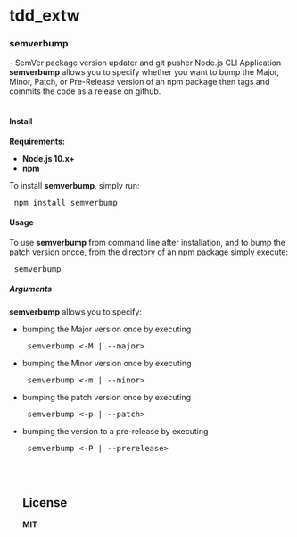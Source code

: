 # tdd_extw
<h3>semverbump</h3> - SemVer package version updater and git pusher Node.js CLI Application
<b>semverbump</b> allows you to specify whether you want to bump the Major, Minor, Patch, or Pre-Release version of an npm package then tags and commits the code as a release on github.
<br/>
<br/>
<h4>Install</h4>
<b>Requirements: 
<ul>
<li>Node.js 10.x+</li>
<li>npm</li></b>
</ul>
To install <b>semverbump</b>, simply run:
<pre> npm install semverbump </pre>

<h4>Usage</h4>
To use <b>semverbump</b> from command line after installation, and to bump the patch version oncce, from the directory of an npm package simply execute:
<pre> semverbump </pre>
<h5>Arguments</h5>
<b>semverbump</b> allows you to specify:
<ul>
<li>bumping the Major version once by executing
<pre> semverbump <-M | --major> </pre></li>
<li>bumping the Minor version once by executing
<pre> semverbump <-m | --minor> </pre></li>
<li>bumping the patch version once by executing
<pre> semverbump <-p | --patch> </pre></li>
<li>bumping the version to a pre-release by executing
<pre> semverbump <-P | --prerelease> <alpha|beta|...></pre>

<br/><br/>
<h2>License</h2>
<b>MIT</b>
